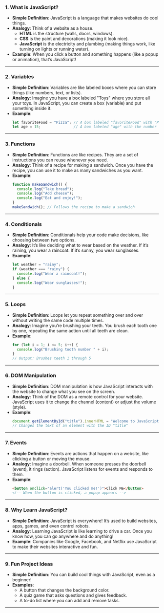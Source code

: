 ### 1. **What is JavaScript?**
   - **Simple Definition**: JavaScript is a language that makes websites do cool things.
   - **Analogy**: Think of a website as a house.
     - **HTML** is the structure (walls, doors, windows).
     - **CSS** is the paint and decorations (making it look nice).
     - **JavaScript** is the electricity and plumbing (making things work, like turning on lights or running water).
   - **Example**: When you click a button and something happens (like a popup or animation), that’s JavaScript!

---

### 2. **Variables**
   - **Simple Definition**: Variables are like labeled boxes where you can store things (like numbers, text, or lists).
   - **Analogy**: Imagine you have a box labeled "Toys" where you store all your toys. In JavaScript, you can create a box (variable) and put something inside it.
   - **Example**:
     ```javascript
     let favoriteFood = "Pizza"; // A box labeled "favoriteFood" with "Pizza" inside
     let age = 15;               // A box labeled "age" with the number 15 inside
     ```

---

### 3. **Functions**
   - **Simple Definition**: Functions are like recipes. They are a set of instructions you can reuse whenever you need.
   - **Analogy**: Think of a recipe for making a sandwich. Once you have the recipe, you can use it to make as many sandwiches as you want.
   - **Example**:
     ```javascript
     function makeSandwich() {
       console.log("Take bread");
       console.log("Add cheese");
       console.log("Eat and enjoy!");
     }
     makeSandwich(); // Follows the recipe to make a sandwich
     ```

---

### 4. **Conditionals**
   - **Simple Definition**: Conditionals help your code make decisions, like choosing between two options.
   - **Analogy**: It’s like deciding what to wear based on the weather. If it’s raining, you wear a raincoat. If it’s sunny, you wear sunglasses.
   - **Example**:
     ```javascript
     let weather = "rainy";
     if (weather === "rainy") {
       console.log("Wear a raincoat!");
     } else {
       console.log("Wear sunglasses!");
     }
     ```

---

### 5. **Loops**
   - **Simple Definition**: Loops let you repeat something over and over without writing the same code multiple times.
   - **Analogy**: Imagine you’re brushing your teeth. You brush each tooth one by one, repeating the same action until all teeth are clean.
   - **Example**:
     ```javascript
     for (let i = 1; i <= 5; i++) {
       console.log("Brushing tooth number " + i);
     }
     // Output: Brushes teeth 1 through 5
     ```

---

### 6. **DOM Manipulation**
   - **Simple Definition**: DOM manipulation is how JavaScript interacts with the website to change what you see on the screen.
   - **Analogy**: Think of the DOM as a remote control for your website. JavaScript uses it to change the channel (content) or adjust the volume (style).
   - **Example**:
     ```javascript
     document.getElementById("title").innerHTML = "Welcome to JavaScript!";
     // Changes the text of an element with the ID "title"
     ```

---

### 7. **Events**
   - **Simple Definition**: Events are actions that happen on a website, like clicking a button or moving the mouse.
   - **Analogy**: Imagine a doorbell. When someone presses the doorbell (event), it rings (action). JavaScript listens for events and responds to them.
   - **Example**:
     ```html
     <button onclick="alert('You clicked me!')">Click Me</button>
     <!-- When the button is clicked, a popup appears -->
     ```

---

### 8. **Why Learn JavaScript?**
   - **Simple Definition**: JavaScript is everywhere! It’s used to build websites, apps, games, and even control robots.
   - **Analogy**: Learning JavaScript is like learning to drive a car. Once you know how, you can go anywhere and do anything!
   - **Example**: Companies like Google, Facebook, and Netflix use JavaScript to make their websites interactive and fun.

---

### 9. **Fun Project Ideas**
   - **Simple Definition**: You can build cool things with JavaScript, even as a beginner!
   - **Examples**:
     - A button that changes the background color.
     - A quiz game that asks questions and gives feedback.
     - A to-do list where you can add and remove tasks.

---
